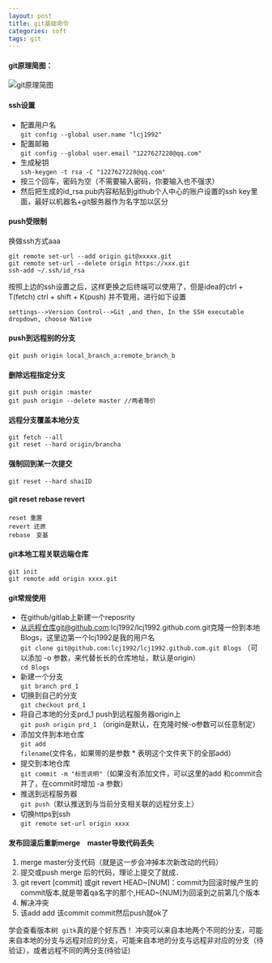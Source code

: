 ```yaml
---
layout: post
title: git基础命令
categories: soft
tags: git
---
```


#### git原理简图：

![git原理简图](http://lcj1992.github.io/images/git/git.png)

#### ssh设置

*	配置用户名     
	`git config --global user.name "lcj1992" `
*	配置邮箱     
	`git config --global user.email "1227627228@qq.com"`  
*	生成秘钥    
	`ssh-keygen -t rsa -C "1227627228@qq.com"` 
*	按三个回车，密码为空（不需要输入密码，你要输入也不强求）  
*	然后把生成的id_rsa.pub内容粘贴到github个人中心的账户设置的ssh key里面，最好以机器名+git服务器作为名字加以区分

#### push受限制
换做ssh方式aaa

    git remote set-url --add origin git@xxxxx.git
    git remote set-url --delete origin https://xxx.git
    ssh-add ~/.ssh/id_rsa

按照上边的ssh设置之后，这样更换之后终端可以使用了，但是idea的ctrl + T(fetch)  ctrl + shift + K(push) 并不管用，进行如下设置

    settings-->Version Control-->Git ,and then, In the SSH executable dropdown, choose Native

#### push到远程别的分支

    git push origin local_branch_a:remote_branch_b

#### 删除远程指定分支

    git push origin :master
    git push origin --delete master //两者等价

#### 远程分支覆盖本地分支

    git fetch --all
    git reset --hard origin/brancha

#### 强制回到某一次提交

    git reset --hard shaiID

#### git reset rebase revert

    reset 重置
    revert 还原
    rebase　变基
    
#### git本地工程关联远端仓库

    git init
    git remote add origin xxxx.git

#### git常规使用
 
*	在github/gitlab上新建一个reposrity      
*	从远程仓库git@github.com:lcj1992/lcj1992.github.com.git克隆一份到本地Blogs，这里边第一个lcj1992是我的用户名  
	`git clone git@github.com:lcj1992/lcj1992.github.com.git Blogs` （可以添加 -o 参数，来代替长长的仓库地址，默认是origin）   
	`cd Blogs`
*	新建一个分支  
	`git branch prd_1`
*	切换到自己的分支  
	`git checkout prd_1`
*	将自己本地的分支prd_1 push到远程服务器origin上  
	`git push origin prd_1` （origin是默认，在克隆时候-o参数可以任意制定）
*	添加文件到本地仓库  
	 `git add filename`(文件名，如果带的是参数 * 表明这个文件夹下的全部add）
*	提交到本地仓库  
    `git commit -m "标签说明"`（如果没有添加文件，可以这里的add 和commit合并了，在commit时增加 -a 参数）
*	推送到远程服务器  
    `git push`（默认推送到与当前分支相关联的远程分支上）
*	切换https到ssh  
	`git remote set-url origin xxxx`

#### 发布回滚后重新merge　master导致代码丢失

1.  merge master分支代码（就是这一步会冲掉本次新改动的代码）
2.  提交或push merge 后的代码，理论上提交了就成．
3.  git revert [commit] 或git revert HEAD~[NUM]：commit为回滚时候产生的commit版本,就是带着qa名字的那个,HEAD~[NUM]为回滚到之前第几个版本
4.  解决冲突
5.  该add add 该commit commit然后push就ok了

学会查看版本树  &nbsp;`gitk`真的是个好东西！
冲突可以来自本地两个不同的分支，可能来自本地的分支与远程对应的分支，可能来自本地的分支与远程非对应的分支（待验证），或者远程不同的两分支(待验证)
